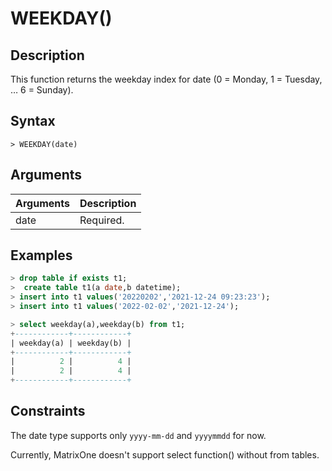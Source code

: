 # **WEEKDAY()**

## **Description**

This function returns the weekday index for date (0 = Monday, 1 = Tuesday, … 6 = Sunday).

## **Syntax**

```
> WEEKDAY(date)
```

## **Arguments**

|  Arguments   | Description  |
|  ----  | ----  |
| date  | Required.  |

## **Examples**

```sql
> drop table if exists t1;
>  create table t1(a date,b datetime);
> insert into t1 values('20220202','2021-12-24 09:23:23');
> insert into t1 values('2022-02-02','2021-12-24');

> select weekday(a),weekday(b) from t1;
+------------+------------+
| weekday(a) | weekday(b) |
+------------+------------+
|          2 |          4 |
|          2 |          4 |
+------------+------------+
```

## **Constraints**

The date type supports only `yyyy-mm-dd` and `yyyymmdd` for now. 

Currently, MatrixOne doesn't support select function() without from tables.
